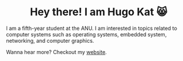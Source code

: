 <!-- 
This README was heavily inspired by Nida Khan's blog: https://www.sitepoint.com/github-profile-readme/
-->

<h1 align="center"> Hey there! I am Hugo Kat 😸</h1>

I am a fifth-year student at the ANU. I am interested in topics related to computer systems such as operating systems, embedded system, networking, and computer graphics. 

Wanna hear more? Checkout my [website](https://hugokat.dev/). 
